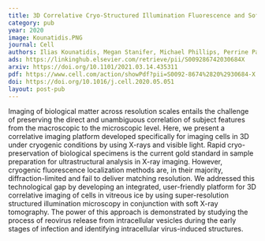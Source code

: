 ```yaml
---
title: 3D Correlative Cryo-Structured Illumination Fluorescence and Soft X-ray Microscopy Elucidates Reovirus Intracellular Release Pathway
category: pub
year: 2020
image: Kounatidis.PNG
journal: Cell
authors: Ilias Kounatidis, Megan Stanifer, Michael Phillips, Perrine Paul-Gilloteaux, Xavier Heiligenstein, et al.
ads: https://linkinghub.elsevier.com/retrieve/pii/S009286742030684X
arxiv: https://doi.org/10.1101/2021.03.14.435311
pdf: https://www.cell.com/action/showPdf?pii=S0092-8674%2820%2930684-X
doi: https://doi.org/10.1016/j.cell.2020.05.051
layout: post-pub
---
```

Imaging of biological matter across resolution scales entails the challenge of preserving the direct and unambiguous correlation of subject features from the macroscopic to the microscopic level. Here, we present a correlative imaging platform developed specifically for imaging cells in 3D under cryogenic conditions by using X-rays and visible light. Rapid cryo-preservation of biological specimens is the current gold standard in sample preparation for ultrastructural analysis in X-ray imaging. However, cryogenic fluorescence localization methods are, in their majority, diffraction-limited and fail to deliver matching resolution. We addressed this technological gap by developing an integrated, user-friendly platform for 3D correlative imaging of cells in vitreous ice by using super-resolution structured illumination microscopy in conjunction with soft X-ray tomography. The power of this approach is demonstrated by studying the process of reovirus release from intracellular vesicles during the early stages of infection and identifying intracellular virus-induced structures.